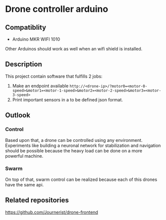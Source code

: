 # Drone controller arduino

## Compatiblity
- Arduino MKR WIFI 1010

Other Arduinos should work as well when an wifi shield is installed.

## Description
This project contain software that fulfills 2 jobs:

1. Make an endpoint available `http://<drone-ip>/?motor0=<motor-0-speed>&motor1=<motor-1-speed>&motor2=<motor-2-speed>&motor3=<motor-3-speed>`
2. Print important sensors in a to be defined json format.

## Outlook

### Control
Based upon that, a drone can be controlled using any environment. Experiments like building a neuronal network for stabilization and navigation should be possible because the heavy load can be done on a more powerful machine.

### Swarm
On top of that, swarm control can be realized because each of this drones have the same api.

## Related repositories
https://github.com/Journerist/drone-frontend
